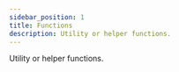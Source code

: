 ```yaml
---
sidebar_position: 1
title: Functions
description: Utility or helper functions.
---
```


Utility or helper functions.
